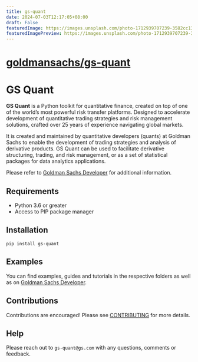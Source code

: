 ```yaml
---
title: gs-quant
date: 2024-07-03T12:17:05+08:00
draft: False
featuredImage: https://images.unsplash.com/photo-1712939707239-3582cc133e24?ixid=M3w0NjAwMjJ8MHwxfHJhbmRvbXx8fHx8fHx8fDE3MTk5ODAyMDV8&ixlib=rb-4.0.3
featuredImagePreview: https://images.unsplash.com/photo-1712939707239-3582cc133e24?ixid=M3w0NjAwMjJ8MHwxfHJhbmRvbXx8fHx8fHx8fDE3MTk5ODAyMDV8&ixlib=rb-4.0.3
---
```


# [goldmansachs/gs-quant](https://github.com/goldmansachs/gs-quant)

# GS Quant

**GS Quant** is a Python toolkit for quantitative finance, created on top of one of the world’s most powerful risk transfer platforms. Designed to accelerate development of quantitative trading strategies and risk management solutions, crafted over 25 years of experience navigating global markets.

It is created and maintained by quantitative developers (quants) at Goldman Sachs to enable the development of trading strategies and analysis of derivative products. GS Quant can be used to facilitate derivative structuring, trading, and risk management, or as a set of statistical packages for data analytics applications.

Please refer to [Goldman Sachs Developer](https://developer.gs.com/docs/gsquant/) for additional information.

## Requirements

* Python 3.6 or greater
* Access to PIP package manager

## Installation

```
pip install gs-quant
```

## Examples

You can find examples, guides and tutorials in the respective folders as well as on [Goldman Sachs Developer](https://developer.gs.com/docs/gsquant/).

## Contributions

Contributions are encouraged! Please see [CONTRIBUTING](CONTRIBUTING.md) for more details.

## Help

Please reach out to `gs-quant@gs.com` with any questions, comments or feedback.
